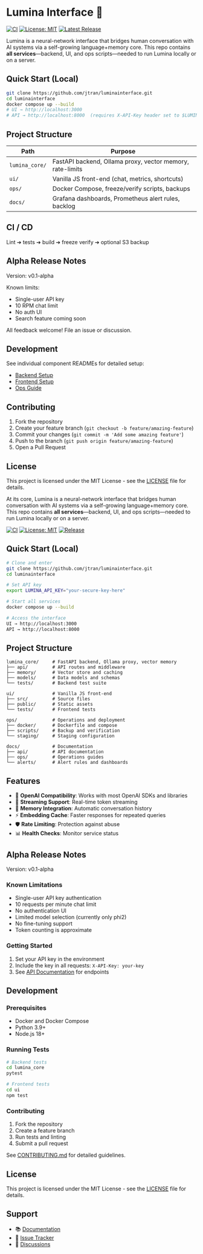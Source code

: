 # Lumina Interface 🌌

[![CI](https://github.com/jtran/luminainterface/actions/workflows/ci.yml/badge.svg)](https://github.com/jtran/luminainterface/actions/workflows/ci.yml)
[![License: MIT](https://img.shields.io/badge/License-MIT-yellow.svg)](https://opensource.org/licenses/MIT)
[![Latest Release](https://img.shields.io/github/v/release/jtran/luminainterface?include_prereleases)](https://github.com/jtran/luminainterface/releases)

Lumina is a neural-network interface that bridges human conversation with AI systems via a self-growing language+memory core. This repo contains **all services**—backend, UI, and ops scripts—needed to run Lumina locally or on a server.

## Quick Start (Local)

```bash
git clone https://github.com/jtran/luminainterface.git
cd luminainterface
docker compose up --build
# UI → http://localhost:3000
# API → http://localhost:8000  (requires X-API-Key header set to $LUMINA_API_KEY)
```

## Project Structure

| Path | Purpose |
|------|---------|
| `lumina_core/` | FastAPI backend, Ollama proxy, vector memory, rate-limits |
| `ui/` | Vanilla JS front-end (chat, metrics, shortcuts) |
| `ops/` | Docker Compose, freeze/verify scripts, backups |
| `docs/` | Grafana dashboards, Prometheus alert rules, backlog |

## CI / CD

Lint ➔ tests ➔ build ➔ freeze verify ➔ optional S3 backup

## Alpha Release Notes

Version: v0.1-alpha

Known limits:
- Single-user API key
- 10 RPM chat limit
- No auth UI
- Search feature coming soon

All feedback welcome! File an issue or discussion.

## Development

See individual component READMEs for detailed setup:
- [Backend Setup](lumina_core/README.md)
- [Frontend Setup](ui/README.md)
- [Ops Guide](ops/README.md)

## Contributing

1. Fork the repository
2. Create your feature branch (`git checkout -b feature/amazing-feature`)
3. Commit your changes (`git commit -m 'Add some amazing feature'`)
4. Push to the branch (`git push origin feature/amazing-feature`)
5. Open a Pull Request

## License

This project is licensed under the MIT License - see the [LICENSE](LICENSE) file for details. 

At its core, Lumina is a neural-network interface that bridges human conversation with AI systems via a self-growing language+memory core. This repo contains **all services**—backend, UI, and ops scripts—needed to run Lumina locally or on a server.

[![CI](https://github.com/jtran/luminainterface/actions/workflows/ci.yml/badge.svg)](https://github.com/jtran/luminainterface/actions/workflows/ci.yml)
[![License: MIT](https://img.shields.io/badge/License-MIT-yellow.svg)](https://opensource.org/licenses/MIT)
[![Release](https://img.shields.io/github/v/release/jtran/luminainterface?include_prereleases)](https://github.com/jtran/luminainterface/releases)

## Quick Start (Local)

```bash
# Clone and enter
git clone https://github.com/jtran/luminainterface.git
cd luminainterface

# Set API key
export LUMINA_API_KEY="your-secure-key-here"

# Start all services
docker compose up --build

# Access the interface
UI → http://localhost:3000
API → http://localhost:8000
```

## Project Structure

```
lumina_core/     # FastAPI backend, Ollama proxy, vector memory
├── api/         # API routes and middleware
├── memory/      # Vector store and caching
├── models/      # Data models and schemas
└── tests/       # Backend test suite

ui/              # Vanilla JS front-end
├── src/         # Source files
├── public/      # Static assets
└── tests/       # Frontend tests

ops/             # Operations and deployment
├── docker/      # Dockerfile and compose
├── scripts/     # Backup and verification
└── staging/     # Staging configuration

docs/            # Documentation
├── api/         # API documentation
├── ops/         # Operations guides
└── alerts/      # Alert rules and dashboards
```

## Features

- 🤖 **OpenAI Compatibility**: Works with most OpenAI SDKs and libraries
- 🌊 **Streaming Support**: Real-time token streaming
- 🧠 **Memory Integration**: Automatic conversation history
- ⚡ **Embedding Cache**: Faster responses for repeated queries
- 🛡️ **Rate Limiting**: Protection against abuse
- 📊 **Health Checks**: Monitor service status

## Alpha Release Notes

Version: v0.1-alpha

### Known Limitations
- Single-user API key authentication
- 10 requests per minute chat limit
- No authentication UI
- Limited model selection (currently only phi2)
- No fine-tuning support
- Token counting is approximate

### Getting Started
1. Set your API key in the environment
2. Include the key in all requests: `X-API-Key: your-key`
3. See [API Documentation](docs/api/README.md) for endpoints

## Development

### Prerequisites
- Docker and Docker Compose
- Python 3.9+
- Node.js 18+

### Running Tests
```bash
# Backend tests
cd lumina_core
pytest

# Frontend tests
cd ui
npm test
```

### Contributing
1. Fork the repository
2. Create a feature branch
3. Run tests and linting
4. Submit a pull request

See [CONTRIBUTING.md](CONTRIBUTING.md) for detailed guidelines.

## License

This project is licensed under the MIT License - see the [LICENSE](LICENSE) file for details.

## Support

- 📚 [Documentation](docs/README.md)
- 🐛 [Issue Tracker](https://github.com/jtran/luminainterface/issues)
- 💬 [Discussions](https://github.com/jtran/luminainterface/discussions) 